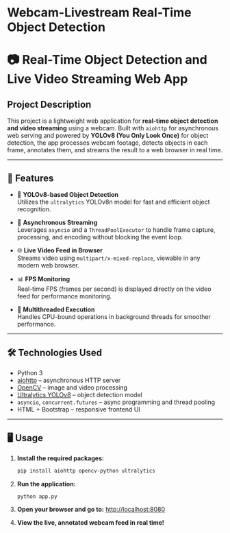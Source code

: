 # Webcam-Livestream Real-Time Object Detection

# 📷 Real-Time Object Detection and Live Video Streaming Web App

## Project Description

This project is a lightweight web application for **real-time object detection and video streaming** using a webcam. Built with `aiohttp` for asynchronous web serving and powered by **YOLOv8 (You Only Look Once)** for object detection, the app processes webcam footage, detects objects in each frame, annotates them, and streams the result to a web browser in real time.

---

## 🚀 Features

- 🧠 **YOLOv8-based Object Detection**  
  Utilizes the `ultralytics` YOLOv8n model for fast and efficient object recognition.

- 🔄 **Asynchronous Streaming**  
  Leverages `asyncio` and a `ThreadPoolExecutor` to handle frame capture, processing, and encoding without blocking the event loop.

- 🌐 **Live Video Feed in Browser**  
  Streams video using `multipart/x-mixed-replace`, viewable in any modern web browser.

- 📊 **FPS Monitoring**  
  Real-time FPS (frames per second) is displayed directly on the video feed for performance monitoring.

- 🔧 **Multithreaded Execution**  
  Handles CPU-bound operations in background threads for smoother performance.

---

## 🛠️ Technologies Used

- Python 3
- [aiohttp](https://docs.aiohttp.org/) – asynchronous HTTP server
- [OpenCV](https://opencv.org/) – image and video processing
- [Ultralytics YOLOv8](https://docs.ultralytics.com/) – object detection model
- `asyncio`, `concurrent.futures` – async programming and thread pooling
- HTML + Bootstrap – responsive frontend UI

---

## 🖥️ Usage

1. **Install the required packages:**
   ```bash
   pip install aiohttp opencv-python ultralytics

2. **Run the application:**
   ```bash
   python app.py

4. **Open your browser and go to:**
  [http://localhost:8080](http://localhost:8080)

5. **View the live, annotated webcam feed in real time!**
